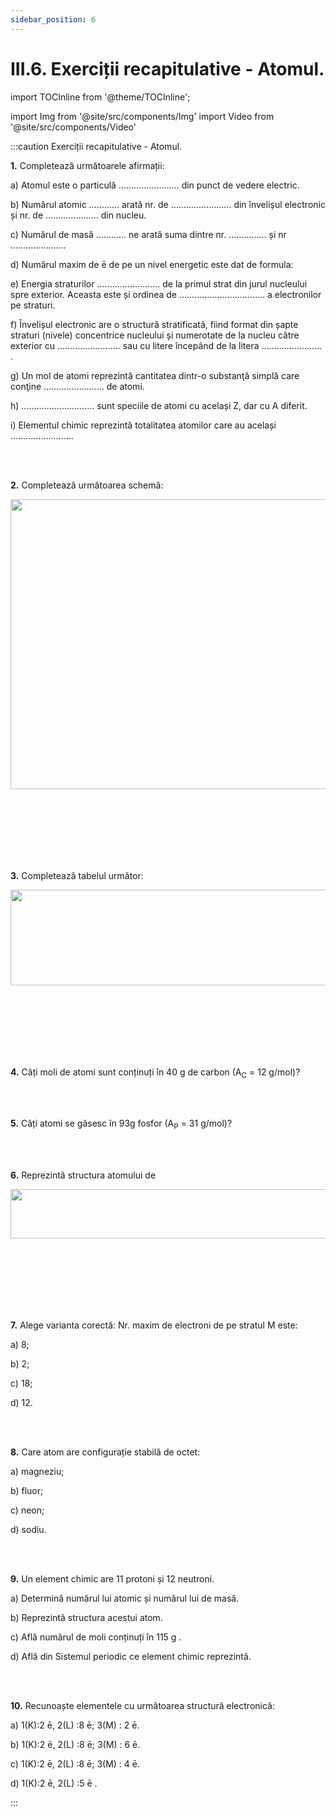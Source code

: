```yaml
---
sidebar_position: 6
---
```


# III.6. Exerciții recapitulative - Atomul.


import TOCInline from '@theme/TOCInline';

<TOCInline toc={toc} />



import Img from '@site/src/components/Img'
import Video from '@site/src/components/Video'





:::caution Exerciții recapitulative - Atomul.

**1.** Completează următoarele afirmații:

a) Atomul este o particulă …………………… din punct de vedere electric.

b) Numărul atomic ………… arată nr. de …………………… din învelișul electronic și nr. de ………………… din nucleu.

c) Numărul de masă ………… ne arată suma dintre nr. …………… și nr ………………….

d) Numărul maxim de ē de pe un nivel energetic este dat de formula:

e) Energia straturilor ......................... de la primul strat din jurul nucleului spre exterior. Aceasta este și ordinea de .................................. a electronilor pe straturi.

f) Învelișul electronic are o structură stratificată, fiind format din șapte straturi (nivele) concentrice nucleului și numerotate de la nucleu către exterior cu ……………………. sau cu litere începând de la litera …………………… .

g) Un mol de atomi reprezintă cantitatea dintr-o substanţă simplă care conţine …………………… de atomi.

h) ............................. sunt speciile de atomi cu același Z, dar cu A diferit.

i) Elementul chimic reprezintă totalitatea atomilor care au același …………………….



<br></br>

**2.** Completează următoarea schemă:

<Img className="img-responsive4" src="chimie/clasa7/capitolul3/3_6_Poza1_SchemaStructuriiAtomului_DeCompletat.jpg" width="1000" height="464" />

<br></br>
<br></br>
<br></br>


**3.** Completează tabelul următor:

<Img className="img-responsive4" src="chimie/clasa7/capitolul3/3_6_Poza2_Tabel_DeCompletat.jpg" width="1000" height="153" />

<br></br>
<br></br>
<br></br>

**4.** Câți moli de atomi sunt conținuți în 40 g de carbon (A<sub>C</sub> = 12 g/mol)?

<br></br>

**5.** Câți atomi se găsesc în 93g fosfor (A<sub>P</sub> = 31 g/mol)?

<br></br>

**6.** Reprezintă structura atomului de 

<Img className="img-responsive4" src="chimie/clasa7/capitolul3/3_6_Poza3_AtomulDeFosfor.jpg" width="1000" height="79" />

<br></br>
<br></br>
<br></br>


**7.** Alege varianta corectă: Nr. maxim de electroni de pe stratul M este:

a) 8;

b) 2;

c) 18;

d) 12.


<br></br>

**8.** Care atom are configurație stabilă de octet:

a) magneziu;

b) fluor;

c) neon;

d) sodiu.

<br></br>

**9.** Un element chimic are 11 protoni și 12 neutroni.

a) Determină numărul lui atomic și numărul lui de masă.

b) Reprezintă structura acestui atom.

c) Află numărul de moli conținuți în 115 g .

d) Află din Sistemul periodic ce element chimic reprezintă.

<br></br>

**10.** Recunoaște elementele cu următoarea structură electronică:

a) 1(K):2 ē, 2(L) :8 ē; 3(M) : 2 ē.

b) 1(K):2 ē, 2(L) :8 ē; 3(M) : 6 ē.

c) 1(K):2 ē, 2(L) :8 ē; 3(M) : 4 ē.

d) 1(K):2 ē, 2(L) :5 ē .





:::







<br></br>
<br></br>


